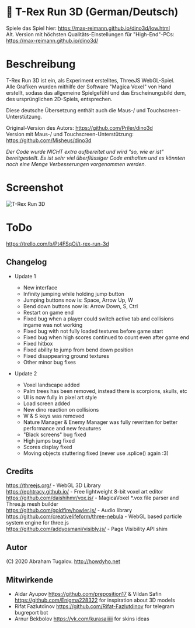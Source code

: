 # 🦖 T-Rex Run 3D (German/Deutsch)
Spiele das Spiel hier: https://max-reimann.github.io/dino3d/low.html  
Alt. Version mit höchsten Qualitäts-Einstellungen für "High-End"-PCs: https://max-reimann.github.io/dino3d/

# Beschreibung
T-Rex Run 3D ist ein, als Experiment erstelltes, ThreeJS WebGL-Spiel.  
Alle Grafiken wurden mithilfe der Software "Magica Voxel" von Hand erstellt, sodass das allgemeine Spielgefühl und das Erscheinungsbild dem, des ursprünglichen 2D-Spiels, entsprechen.

Diese deutsche Übersetzung enthält auch die Maus-/ und Touchscreen-Unterstützung.

Original-Version des Autors: https://github.com/Priler/dino3d  
Version mit Maus-/ und Touchscreen-Unterstützung: https://github.com/Misheus/dino3d

*Der Code wurde NICHT extra aufbereitet und wird "so, wie er ist" bereitgestellt. Es ist sehr viel überflüssiger Code enthalten und es könnten noch eine Menge Verbesserungen vorgenommen werden.*

# Screenshot
![T-Rex Run 3D](https://i.imgur.com/fESLYlF.png)

# ToDo
https://trello.com/b/Pt4FSqOi/t-rex-run-3d

## Changelog
- Update 1
  - New interface
  - Infinity jumping while holding jump button
  - Jumping buttons now is: Space, Arrow Up, W
  - Bend down buttons now is: Arrow Down, S, Ctrl
  - Restart on game end
  - Fixed bug when a player could switch active tab and collisions ingame was not working
  - Fixed bug with not fully loaded textures before game start
  - Fixed bug when high scores continued to count even after game end
  - Fixed hitbox
  - Fixed ability to jump from bend down position
  - Fixed disappearing ground textures
  - Other minor bug fixes

- Update 2
  - Voxel landscape added
  - Palm trees has been removed, instead there is scorpions, skulls, etc
  - UI is now fully in pixel art style
  - Load screen added
  - New dino reaction on collisions
  - W & S keys was removed
  - Nature Manager & Enemy Manager was fully rewritten for better performance and new feautures
  - "Black screens" bug fixed
  - High jumps bug fixed
  - Scores display fixed
  - Moving objects stuttering fixed (never use .splice() again :3)

## Credits
https://threejs.org/ - WebGL 3D Library  
https://ephtracy.github.io/ - Free lightweight 8-bit voxel art editor  
https://github.com/daishihmr/vox.js/ - MagicaVoxel *.vox file parser and Three.js mesh builder  
https://github.com/goldfire/howler.js/ - Audio library  
https://github.com/creativelifeform/three-nebula - WebGL based particle system engine for three.js  
https://github.com/addyosmani/visibly.js/ - Page Visibility API shim

## Autor
(C) 2020 Abraham Tugalov.
http://howdyho.net

## Mitwirkende
- Aidar Ayupov <https://github.com/preposition17> & Vildan Safin <https://github.com/Enigma228322> for inspiration about 3D models
- Rifat Fazlutdinov <https://github.com/Rifat-Fazlutdinov> for telegram bugreport bot
- Arnur Bekbolov <https://vk.com/kurasaiiiii> for skins ideas
